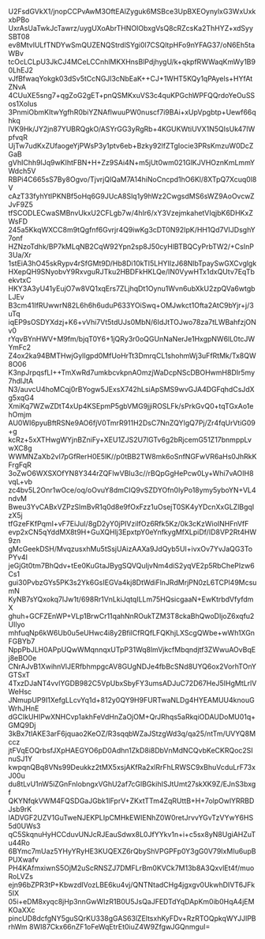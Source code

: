 U2FsdGVkX1/jnopCCPvAwM3OftEAlZyguk6MSBce3UpBXEOynylxG3WxUxkxbPBo
UxrAsUaTwkJcTawrz/uygUXoAbrTHNOIObxgVsQ8cRZcsKa2ThHYZ+xdSyySBT08
ev8MtvlULfTNDYwSmQUZENQStrdlSYgi0l7CSQltpHFo9nYFAG37/oN6Eh5taWBv
tcOcLCLpU3JkCJ4MCeLCCnhlMKXHnsBlPdjhygU/k+qkpfRWWaqKmWy1B90LhEJ2
vJfBfwaqYokgk03dSv5tCcNGJl3cNbEaK++CJ+1WHT5KQy1qPAyels+HYfAtZNvA
4CUuXE5sng7+qgZoG2gET+pnQSMKxuVS3c4quKPGchWPFQQrdoYeOuSSos1XoIus
3PnmiObmKItwYgfhR0biYZNAflwuuPW0nuscf7i9BAi+xUpVpgbtp+Uewf66qhkq
lVK9Hk/JY2jn87YUBRQgkO/ASYrGG3yRgRb+4KGUKWtiUVX1N5QIsUk47IWpfvqR
UjTw7udKxZUfaogeYjPWsP3y1ptv6eb+Bzky92lfZTgIocie3PRsKmzuW0DcZGaB
gVhIChh9lJq9wKIhtFBN+H+Zz9SAi4N+m5jUt0wm021GlKJVHOznKmLmmYWdch5V
RBPi4C665sS7By8Ogvo/TjvrjQlQaM7A14hiNoCncpd1hO6Kl/8XTpQ7Xcuq0l8V
cAzT33fyhYtIPKNBf5oHq6G9JUcA8Slq1y9hWz2CwgsdMS6sWZ9AoOvcwZJvF9Z5
tfSCODLECwaSMBnvUkxU2CFLgb7w/4hIr6/xY3VzejmkahetVIqjbK6DHKxZWsFD
245a5KkqWXCC8m9tQgfnf6Gvrjr4Q9iwKg3cDT0N92IpK/HH1Qd7VIJDsghY7onf
HZNzoTdhk/BP7kMLqNB2CqW92Ypn2sp8J50cyHlBTBQCyPrbTW2/+CsInP3Ua/Xr
1stEiA3hO45skRypv4rSfGMt9D/Hb8Di10kTI5LHYIlzJ68NlbTpaySwGXCvglgk
HXepQH9SNyobvY9RxvguRJTku2HBDFkHKLQe/IN0VywHTx1dxQUtv7EqTbekvtxC
HKY3A3yU41yEujO7w8VQ1xqErs7ZLjhqDt1Oynu1Wvn6ubXkU2zpQVa6wtgbLJEv
B3cm41IfRUwwrN82L6h6h6uduP633YOiSwq+OMJwkct1Ofta2AtC9bYjr+j/3uTq
iqEP9sOSDYXdzj+K6+vVhi7Vt5tdUJs0MbN/6IdJtTOJwo78za7tLWBahfzjONv0
rYqvBYnHWV+M9fm/bjqT0Y6+1jQRy3r0oQGUnNaNerJe1HxgpNW6lL0tcJWYmFc2
Z4ox2ka94BMTHwjGylIgpd0MfUoHrTt3DmrqCL1shohmWj3uFfRtMk/Tx8QW8O06
K3npJrpqsfLI++TmXwRd7umkbcvkpnAOmzjWaDcpNScDBOHwmH8DIr5my7hdlJtA
N3/auvcU4hoMCqj0rBYogw5JExsX742hLsiApSMS9wvGJA4DGFqhdCsJdXg5xqG4
XmiKq7WZwZDtT4xUp4KSEpmP5gbVMG9jjiROSLFk/sPrkGvQ0+tqTGxAo1ehOmjm
AU0WI6pyuBftRSNe9AO6fjV0TmrR911H2DsC7NnZQYIgQ7Pj/Zr4fqUrVtiG09+g
kcRz+5xXTHwgWYjnBZniFy+XEU1ZJS2U7lGTv6g2bRjcemG51Z17bnmppLvwXC8g
WWMNZaXb2vI7pGfRerH0E5lK//p0tBB2TW8mk6oSnfNGFwVR6aHs0JhRkKFrgFqR
3oZwO6WXSXOfYN8Y344rZQFlwVBIu3c//rBQpGgHePcw0Ly+Whi7vAOIH8vqL+vb
zc4bv5L2Onr1wOce/oq/oOvuY8dmCIQ9vSZDYOfn0lyPo18ymy5yboYN+VL4ndvM
Bweu3YvCABxVZPzSlmBvR1q0d8e9fOxFzz1uOsejT0SK4yYDcnXxGLZlBgqIzX5j
tfGzeFKfPqmI+vF7EiJuI/8gD2yY0jPIVzilfOz6Rfk5Kz/0k3cKzWioINHFnVfF
evp2xCN5qYddMX8t9H+GuXQHlj3EpxtpY0eYnfkygMfXLpiDf/ID8VP2Rt4HW9zn
gMcGeekDSH/MvqzusxhMu5tSsjUAizAAXa9JdQyb5UI+ivxOv7YvJaQG3ToPYv4I
jeGjGt0tm7BhQdv+tEe0KuGtaJBygSQVQuIjvNm4diS2yqVE2p5RbChePIzw6Cs1
gui30PvbzGYs5PK3s2Yk6GsIEGVa4kj8DtWdiFlnJRdMrjPN0zL6TCPl49McsumN
KyNB7sYQxokq7lJw1t/698Rr1VnLkiJqtqILLm75HQsicgaaN+EwKtrbdVfyfdmX
ghuh+GCFZEnWP+VLp1BrwCr11qahNnROukTZM3T8ckaBhQwoDIjoZ6xqfu2UIlyo
mhfuqNp6kW6Ub0u5eUHwc4i8y2BfilCfRQfLFQKhjLXScgQWbe+wWh1XGnFGBYb7
NppPbJLH0APpUQwWMqnnqxUTpP31Wq8lmVjkcfMbqndjtf3ZWwuAOvBqEj8eBO0e
CNrAJvB1XwihnVlJERfbhmpgcAV8GUgNDJe4fbBcSNd8UYQ6ox2VorhTOnYGTSxT
4TxzDJaNT4vvlYGDB982C5VpUbxSbyFY3umsADJuC72D67HeJ5IHgMtLrlVWeHsc
JNmupUP9I1XefgLLcvYq1d+812y0QY9H9FURTwaNLDg4HYEAMUU4knouGWrhJHnE
dGCIkUHIPwXNHCvp1akhFeVdHnZaOjOM+QrJRhqs5aRkqiODAUDoMU01q+GMQ9Dj
3kBx7tlAKE3arF6jquao2KeOZ/R3sqqbWZaJStzgWd3q/qa25/ntTm/UVYQ8Mccz
jtFVqEOQrbsfJXpHAEGYO6pD0Adhn1ZkD8i8DbVnMdNCQvbKeCKRQoc2SInuSJ1Y
kwpqnQBq8VNs99Deukkz2tMX5xsjAKfRa2xlRrFhLRWSC9xBhuVcduLrF73xJ00u
du8tLvU1nW5iZGnFnIobngxVGhU2af7cGlBGkihISJtUmt27skXK9Z/EJnS3bxgf
QKYNfqkVWM4FQSDGaJGbk1lFprV+ZKxtTTm4ZqRUttB+H+7olpOwlYRRBDJsb9rK
lADVGF2UZV1GuTweNJEKPLIpCMHkEWIENhZ0W0retJrvvYGvTzVYwY6HS5d0UWs3
qC5SkqnuHyHCCduvUNJcRJEauSdwx8L0JfYYkv1n+i+c5sx8yN8UgiAHZuTu44Ro
6BYmc7mUaz5YHyYRyHE3KUQEXZ6rQbyShVPGPFp0Y3gG0V79IxMIu6upBPUXwafv
PH4KAfmxiwnS5OjM2uScRNSZJ7DMFLrBm0KVCk7M13b8A3QxvlEt4f/muoRoLVZs
ejn96bZPR3tP+KbwzdIVozLBE6ku4vj/QNTNtadCHg4jgxgv0UkwhDIVT6JFk5IX
05i+eDM8xyqc8jHp3nnGwWIzR1B0U5JsQaJFEDTdYqDApKm0ib0HqA4jEMKOaXXc
pincUD8dcfgNY5guSQrKU338gGAS63lZEltsxhKyFDv+RzRTOQpkqWYJJlPBrhWm
8WI87Ckx66nZF1oFeWqEtrEt0iuZ4W9ZfgwJGQnmguI=
